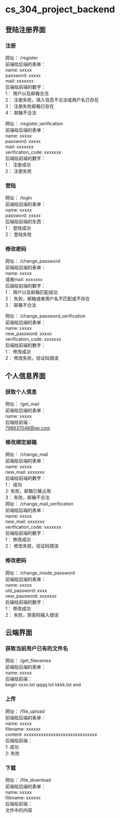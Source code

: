# cs_304_project_backend
## 登陆注册界面
### 注册
网址： /register  
前端给后端的表单：  
name: xxxxx  
password: xxxxx  
mail: xxxxxxx  
后端给前端的数字：  
1： 用户以及邮箱合法  
2： 注册失败，填入信息不合法或用户名已存在  
3： 注册失败邮箱已存在  
4： 邮箱不合法  
  
网址： /register_verification  
前端给后端的表单：  
name: xxxxx  
password: xxxxx  
mail: xxxxxxx  
verification_code: xxxxxxx  
后端给前端的数字：  
1： 注册成功  
2： 注册失败  
### 登陆
网址： /login  
前端给后端的表单：  
name: xxxxx  
password: xxxxx  
后端给前端的东西：  
1： 登陆成功  
2： 登陆失败  
### 修改密码
网址： /change_password  
前端给后端的表单：  
name: xxxxx  
或者mail: xxxxxxx  
后端给前端的数字：  
1： 用户以及邮箱匹配成功  
2： 失败，邮箱或者用户名不匹配或不存在  
3： 邮箱不合法  
  
网址： /change_password_verification  
前端给后端的表单：  
name: xxxxx  
new_password: xxxxx  
verification_code: xxxxxxx  
后端给前端的数字：  
1： 修改成功  
2： 修改失败，验证码错误  
## 个人信息界面
### 获取个人信息
网址： /get_mail  
前端给后端的表单：  
name: xxxxx  
后端给前端：  
798637048@qq.com  
### 修改绑定邮箱
网址： /change_mail  
前端给后端的表单：  
name: xxxxx  
new_mail: xxxxxxx  
后端给前端的数字：  
1： 成功  
2:  失败，邮箱已被占用  
3： 失败，邮箱不合法  
网址： /change_mail_verification  
前端给后端的表单：  
name: xxxxx  
new_mail: xxxxxxx  
verification_code: xxxxxxx  
后端给前端的数字：  
1： 修改成功  
2： 修改失败，验证码错误  
### 修改密码
网址： /change_inside_password  
前端给后端的表单：  
name: xxxxx  
old_password: xxxx  
new_password: xxxxxxx  
后端给前端的数字：  
1： 修改成功  
2： 失败，原密码输入错误  
## 云端界面
### 获取当前用户已有的文件名
网址： /get_filenames  
前端给后端的表单：  
name: xxxxx  
后端给前端：  
begin xxxx.txt qqqq.txt kkkk.txt end

### 上传
网址： /file_upload  
前端给后端的表单：  
name: xxxxx  
filename: xxxxxx  
content: xxxxxxxxxxxxxxxxxxxxxxxxxxxxxx  
后端给前端：  
1: 成功  
2: 失败  

### 下载
网址： /file_download  
前端给后端的表单：  
name: xxxxx  
filename: xxxxxx  
后端给前端：  
文件中的内容  

